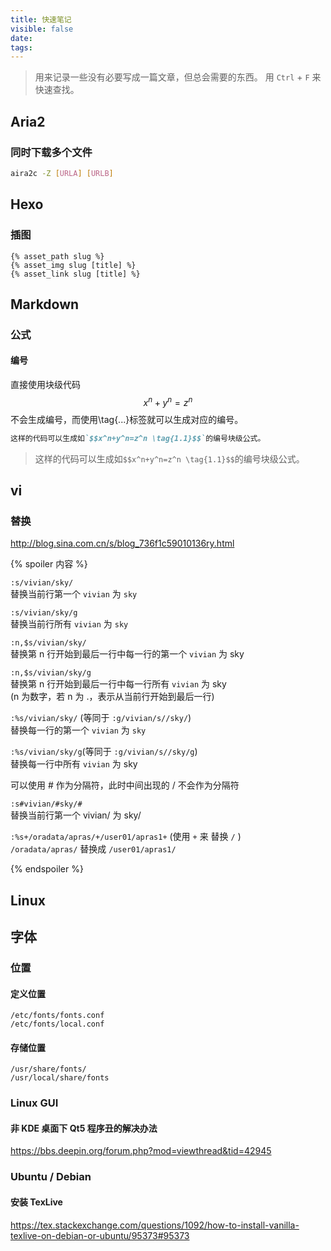 ```yaml
---
title: 快速笔记
visible: false
date: 
tags:
---
```


> 用来记录一些没有必要写成一篇文章，但总会需要的东西。
> 用 `Ctrl` + `F` 来快速查找。

<!-- more -->

## Aria2

### 同时下载多个文件

```bash
aira2c -Z [URLA] [URLB]
```

## Hexo

### 插图

    {% asset_path slug %}
    {% asset_img slug [title] %}
    {% asset_link slug [title] %}

## Markdown

### 公式

#### 编号

直接使用块级代码$$x^n+y^n=z^n$$不会生成编号，而使用\tag{...}标签就可以生成对应的编号。

```markdown
这样的代码可以生成如`$$x^n+y^n=z^n \tag{1.1}$$`的编号块级公式。
```

> 这样的代码可以生成如`$$x^n+y^n=z^n \tag{1.1}$$`的编号块级公式。

## vi

### 替换

<http://blog.sina.com.cn/s/blog_736f1c59010136ry.html>

{% spoiler 内容 %}

`:s/vivian/sky/`\
替换当前行第一个 `vivian` 为 `sky`

`:s/vivian/sky/g`\
替换当前行所有 `vivian` 为 `sky`

`:n,$s/vivian/sky/`\
替换第 n 行开始到最后一行中每一行的第一个 `vivian` 为 sky

`:n,$s/vivian/sky/g`\
替换第 n 行开始到最后一行中每一行所有 `vivian` 为 sky\
(n 为数字，若 n 为 .，表示从当前行开始到最后一行)

`:%s/vivian/sky/` (等同于 `:g/vivian/s//sky/`)\
替换每一行的第一个 `vivian` 为 `sky`

`:%s/vivian/sky/g`(等同于 `:g/vivian/s//sky/g`)\
替换每一行中所有 `vivian` 为 sky

 
可以使用 # 作为分隔符，此时中间出现的 / 不会作为分隔符

`:s#vivian/#sky/#` \
替换当前行第一个 vivian/ 为 sky/

`:%s+/oradata/apras/+/user01/apras1+` (使用 `+` 来 替换 `/` )\
`/oradata/apras/` 替换成 `/user01/apras1/`

{% endspoiler %}


## Linux

## 字体
### 位置

#### 定义位置

    /etc/fonts/fonts.conf
    /etc/fonts/local.conf

#### 存储位置

    /usr/share/fonts/
    /usr/local/share/fonts
    

### Linux GUI
#### 非 KDE 桌面下 Qt5 程序丑的解决办法

<https://bbs.deepin.org/forum.php?mod=viewthread&tid=42945>

### Ubuntu / Debian

#### 安装 TexLive

<https://tex.stackexchange.com/questions/1092/how-to-install-vanilla-texlive-on-debian-or-ubuntu/95373#95373>
